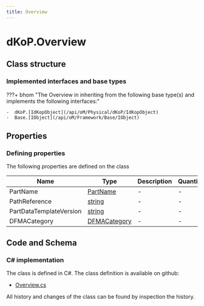 ```yaml
---
title: Overview
---
```


# dKoP.Overview



## Class structure

### Implemented interfaces and base types

???+ bhom "The Overview in inheriting from the following base type(s) and implements the following interfaces:"

    -  dKoP.[IdKopObject](/api/oM/Physical/dKoP/IdKopObject)
    -  Base.[IObject](/api/oM/Framework/Base/IObject)


## Properties



### Defining properties

The following properties are defined on the class

| Name             | Type             | Description      | Quantity         |
|------------------|------------------|------------------|------------------|
| PartName | [PartName](/api/oM/Physical/dKoP/PartName) | - | - |
| PathReference | [string](https://learn.microsoft.com/en-us/dotnet/api/System.String?view=netstandard-2.0) | - | - |
| PartDataTemplateVersion | [string](https://learn.microsoft.com/en-us/dotnet/api/System.String?view=netstandard-2.0) | - | - |
| DFMACategory | [DFMACategory](/api/oM/Physical/dKoP/DFMACategory) | - | - |


## Code and Schema

### C# implementation

The class is defined in C#. The class definition is available on github:

- [Overview.cs](https://github.com/BHoM/dKoP_Toolkit/blob/develop/dKoP_oM/AdministrativeInformation/Overview.cs)

All history and changes of the class can be found by inspection the history.
